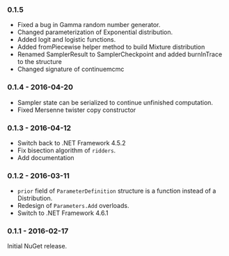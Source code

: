 ### 0.1.5

* Fixed a bug in Gamma random number generator.
* Changed parameterization of Exponential distribution.
* Added logit and logistic functions.
* Added fromPiecewise helper method to build Mixture distribution
* Renamed SamplerResult to SamplerCheckpoint and added burnInTrace to the structure
* Changed signature of continuemcmc

### 0.1.4 - 2016-04-20

* Sampler state can be serialized to continue unfinished computation.
* Fixed Mersenne twister copy constructor

### 0.1.3 - 2016-04-12

* Switch back to .NET Framework 4.5.2
* Fix bisection algorithm of `ridders`.
* Add documentation

### 0.1.2 - 2016-03-11

* `prior` field of `ParameterDefinition` structure is a function instead of a Distribution.
* Redesign of `Parameters.Add` overloads.
* Switch to .NET Framework 4.6.1

### 0.1.1 - 2016-02-17

Initial NuGet release.
 